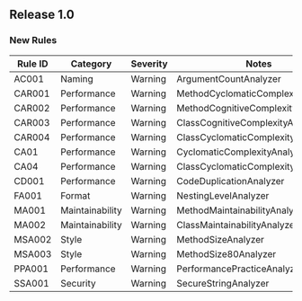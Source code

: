 ﻿## Release 1.0

### New Rules

Rule ID | Category | Severity | Notes
--------|----------|----------|-------
AC001 | Naming | Warning | ArgumentCountAnalyzer
CAR001 | Performance | Warning | MethodCyclomaticComplexityAnalyzer
CAR002 | Performance | Warning | MethodCognitiveComplexityAnalyzer
CAR003 | Performance | Warning | ClassCognitiveComplexityAnalyzer 
CAR004 | Performance | Warning | ClassCyclomaticComplexityAnalyzer
CA01 | Performance | Warning | CyclomaticComplexityAnalyzer
CA04 | Performance | Warning | ClassCyclomaticComplexityAnalyzer
CD001 | Performance | Warning | CodeDuplicationAnalyzer
FA001 | Format | Warning | NestingLevelAnalyzer
MA001 | Maintainability | Warning | MethodMaintainabilityAnalyzer
MA002 | Maintainability | Warning | ClassMaintainabilityAnalyzer
MSA002 | Style | Warning | MethodSizeAnalyzer
MSA003 | Style | Warning | MethodSize80Analyzer
PPA001 | Performance | Warning | PerformancePracticeAnalyzer
SSA001 | Security | Warning | SecureStringAnalyzer